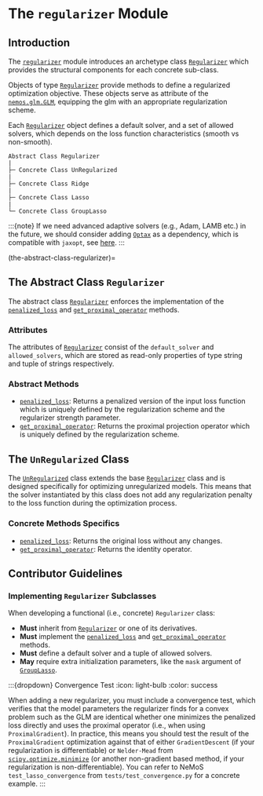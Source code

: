 # The `regularizer` Module

## Introduction

The [`regularizer`](regularizers) module introduces an archetype class [`Regularizer`](nemos.regularizer.Regularizer) which provides the structural components for each concrete sub-class.

Objects of type [`Regularizer`](nemos.regularizer.Regularizer) provide methods to define a regularized optimization objective. These objects serve as attribute of the [`nemos.glm.GLM`](the-concrete-class-glm), equipping the glm with an appropriate regularization scheme.

Each [`Regularizer`](nemos.regularizer.Regularizer) object defines a default solver, and a set of allowed solvers, which depends on the loss function characteristics (smooth vs non-smooth).

```
Abstract Class Regularizer
|
├─ Concrete Class UnRegularized
|
├─ Concrete Class Ridge
|
├─ Concrete Class Lasso
|
└─ Concrete Class GroupLasso
```

:::{note}
If we need advanced adaptive solvers (e.g., Adam, LAMB etc.) in the future, we should consider adding [`Optax`](https://optax.readthedocs.io/en/latest/) as a dependency, which is compatible with `jaxopt`, see [here](https://jaxopt.github.io/stable/_autosummary/jaxopt.OptaxSolver.html#jaxopt.OptaxSolver).
:::

(the-abstract-class-regularizer)=
## The Abstract Class `Regularizer`

The abstract class [`Regularizer`](nemos.regularizer.Regularizer) enforces the implementation of the [`penalized_loss`](nemos.regularizer.Regularizer.penalized_loss) and [`get_proximal_operator`](nemos.regularizer.Regularizer.get_proximal_operator) methods.

### Attributes

The attributes of [`Regularizer`](nemos.regularizer.Regularizer) consist of the `default_solver` and `allowed_solvers`, which are stored as read-only properties of type string and tuple of strings respectively.

### Abstract Methods

- [`penalized_loss`](nemos.regularizer.Regularizer.penalized_loss): Returns a penalized version of the input loss function which is uniquely defined by the regularization scheme and the regularizer strength parameter.
- [`get_proximal_operator`](nemos.regularizer.Regularizer.get_proximal_operator): Returns the proximal projection operator which is uniquely defined by the regularization scheme.

## The `UnRegularized` Class

The [`UnRegularized`](nemos.regularizer.UnRegularized) class extends the base [`Regularizer`](nemos.regularizer.Regularizer) class and is designed specifically for optimizing unregularized models. This means that the solver instantiated by this class does not add any regularization penalty to the loss function during the optimization process.


### Concrete Methods Specifics
- [`penalized_loss`](nemos.regularizer.UnRegularized.penalized_loss): Returns the original loss without any changes.
- [`get_proximal_operator`](nemos.regularizer.UnRegularized.get_proximal_operator): Returns the identity operator.


## Contributor Guidelines

### Implementing `Regularizer` Subclasses

When developing a functional (i.e., concrete) `Regularizer` class:

- **Must** inherit from [`Regularizer`](nemos.regularizer.Regularizer) or one of its derivatives.
- **Must** implement the [`penalized_loss`](nemos.regularizer.Regularizer.penalized_loss) and [`get_proximal_operator`](nemos.regularizer.Regularizer.get_proximal_operator) methods.
- **Must** define a default solver and a tuple of allowed solvers.
- **May** require extra initialization parameters, like the `mask` argument of [`GroupLasso`](nemos.regularizer.GroupLasso).

:::{dropdown} Convergence Test
:icon: light-bulb
:color: success

When adding a new regularizer, you must include a convergence test, which verifies that
the model parameters the regularizer finds for a convex problem such as the GLM are identical
whether one minimizes the penalized loss directly and uses the proximal operator (i.e., when
using `ProximalGradient`). In practice, this means you should test the result of the `ProximalGradient`
optimization against that of either `GradientDescent` (if your regularization is differentiable) or
`Nelder-Mead` from [`scipy.optimize.minimize`](https://docs.scipy.org/doc/scipy/reference/optimize.minimize-neldermead.html) 
(or another non-gradient based method, if your regularization is non-differentiable). You can refer to NeMoS `test_lasso_convergence`
from `tests/test_convergence.py` for a concrete example.
:::